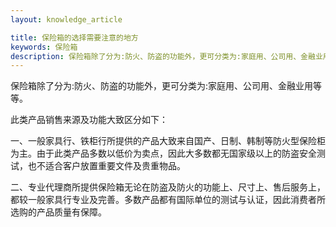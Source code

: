 ```yaml
---
layout: knowledge_article

title: 保险箱的选择需要注意的地方
keywords: 保险箱
description: 保险箱除了分为:防火、防盗的功能外，更可分类为:家庭用、公司用、金融业用等等。 此类产品销售来源及功能大致区分如下： 一、一般家具行、铁柜行所提供的产品大致来自国产、日
---
```

保险箱除了分为:防火、防盗的功能外，更可分类为:家庭用、公司用、金融业用等等。

此类产品销售来源及功能大致区分如下：

一、一般家具行、铁柜行所提供的产品大致来自国产、日制、韩制等防火型保险柜为主。由于此类产品多数以低价为卖点，因此大多数都无国家级以上的防盗安全测试，也不适合客户放置重要文件及贵重物品。

二、专业代理商所提供保险箱无论在防盗及防火的功能上、尺寸上、售后服务上，都较一般家具行专业及完善。多数产品都有国际单位的测试与认证，因此消费者所选购的产品质量有保障。
